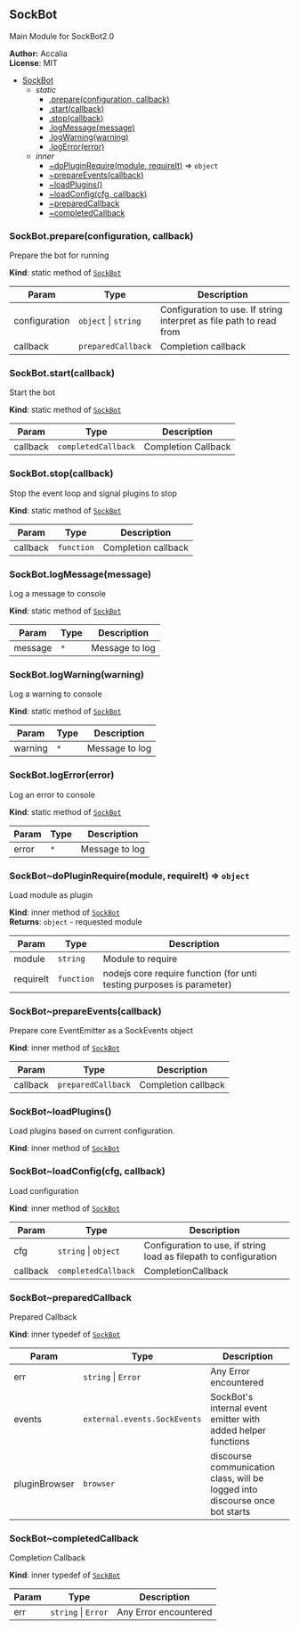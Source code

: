<a name="module_SockBot"></a>
## SockBot
Main Module for SockBot2.0

**Author:** Accalia  
**License**: MIT  

* [SockBot](#module_SockBot)
    * _static_
        * [.prepare(configuration, callback)](#module_SockBot.prepare)
        * [.start(callback)](#module_SockBot.start)
        * [.stop(callback)](#module_SockBot.stop)
        * [.logMessage(message)](#module_SockBot.logMessage)
        * [.logWarning(warning)](#module_SockBot.logWarning)
        * [.logError(error)](#module_SockBot.logError)
    * _inner_
        * [~doPluginRequire(module, requireIt)](#module_SockBot..doPluginRequire) ⇒ <code>object</code>
        * [~prepareEvents(callback)](#module_SockBot..prepareEvents)
        * [~loadPlugins()](#module_SockBot..loadPlugins)
        * [~loadConfig(cfg, callback)](#module_SockBot..loadConfig)
        * [~preparedCallback](#module_SockBot..preparedCallback)
        * [~completedCallback](#module_SockBot..completedCallback)

<a name="module_SockBot.prepare"></a>
### SockBot.prepare(configuration, callback)
Prepare the bot for running

**Kind**: static method of <code>[SockBot](#module_SockBot)</code>  

| Param | Type | Description |
| --- | --- | --- |
| configuration | <code>object</code> &#124; <code>string</code> | Configuration to use. If string interpret as file path to read from |
| callback | <code>preparedCallback</code> | Completion callback |

<a name="module_SockBot.start"></a>
### SockBot.start(callback)
Start the bot

**Kind**: static method of <code>[SockBot](#module_SockBot)</code>  

| Param | Type | Description |
| --- | --- | --- |
| callback | <code>completedCallback</code> | Completion Callback |

<a name="module_SockBot.stop"></a>
### SockBot.stop(callback)
Stop the event loop and signal plugins to stop

**Kind**: static method of <code>[SockBot](#module_SockBot)</code>  

| Param | Type | Description |
| --- | --- | --- |
| callback | <code>function</code> | Completion callback |

<a name="module_SockBot.logMessage"></a>
### SockBot.logMessage(message)
Log a message to console

**Kind**: static method of <code>[SockBot](#module_SockBot)</code>  

| Param | Type | Description |
| --- | --- | --- |
| message | <code>\*</code> | Message to log |

<a name="module_SockBot.logWarning"></a>
### SockBot.logWarning(warning)
Log a warning to console

**Kind**: static method of <code>[SockBot](#module_SockBot)</code>  

| Param | Type | Description |
| --- | --- | --- |
| warning | <code>\*</code> | Message to log |

<a name="module_SockBot.logError"></a>
### SockBot.logError(error)
Log an error to console

**Kind**: static method of <code>[SockBot](#module_SockBot)</code>  

| Param | Type | Description |
| --- | --- | --- |
| error | <code>\*</code> | Message to log |

<a name="module_SockBot..doPluginRequire"></a>
### SockBot~doPluginRequire(module, requireIt) ⇒ <code>object</code>
Load module as plugin

**Kind**: inner method of <code>[SockBot](#module_SockBot)</code>  
**Returns**: <code>object</code> - requested module  

| Param | Type | Description |
| --- | --- | --- |
| module | <code>string</code> | Module to require |
| requireIt | <code>function</code> | nodejs core require function (for unti testing purposes is parameter) |

<a name="module_SockBot..prepareEvents"></a>
### SockBot~prepareEvents(callback)
Prepare core EventEmitter as a SockEvents object

**Kind**: inner method of <code>[SockBot](#module_SockBot)</code>  

| Param | Type | Description |
| --- | --- | --- |
| callback | <code>preparedCallback</code> | Completion callback |

<a name="module_SockBot..loadPlugins"></a>
### SockBot~loadPlugins()
Load plugins based on current configuration.

**Kind**: inner method of <code>[SockBot](#module_SockBot)</code>  
<a name="module_SockBot..loadConfig"></a>
### SockBot~loadConfig(cfg, callback)
Load configuration

**Kind**: inner method of <code>[SockBot](#module_SockBot)</code>  

| Param | Type | Description |
| --- | --- | --- |
| cfg | <code>string</code> &#124; <code>object</code> | Configuration to use, if string load as filepath to configuration |
| callback | <code>completedCallback</code> | CompletionCallback |

<a name="module_SockBot..preparedCallback"></a>
### SockBot~preparedCallback
Prepared Callback

**Kind**: inner typedef of <code>[SockBot](#module_SockBot)</code>  

| Param | Type | Description |
| --- | --- | --- |
| err | <code>string</code> &#124; <code>Error</code> | Any Error encountered |
| events | <code>external.events.SockEvents</code> | SockBot's internal event emitter with added helper functions |
| pluginBrowser | <code>browser</code> | discourse communication class, will be logged into discourse once bot starts |

<a name="module_SockBot..completedCallback"></a>
### SockBot~completedCallback
Completion Callback

**Kind**: inner typedef of <code>[SockBot](#module_SockBot)</code>  

| Param | Type | Description |
| --- | --- | --- |
| err | <code>string</code> &#124; <code>Error</code> | Any Error encountered |

